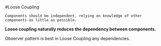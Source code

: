 #Loose Coupling

```
Components should be independent, relying on knowledge of other components as little as possible.
```

**Loose coupling naturally reduces the dependency between components.**

Observer pattern is best in Loose Coupling any dependencies.